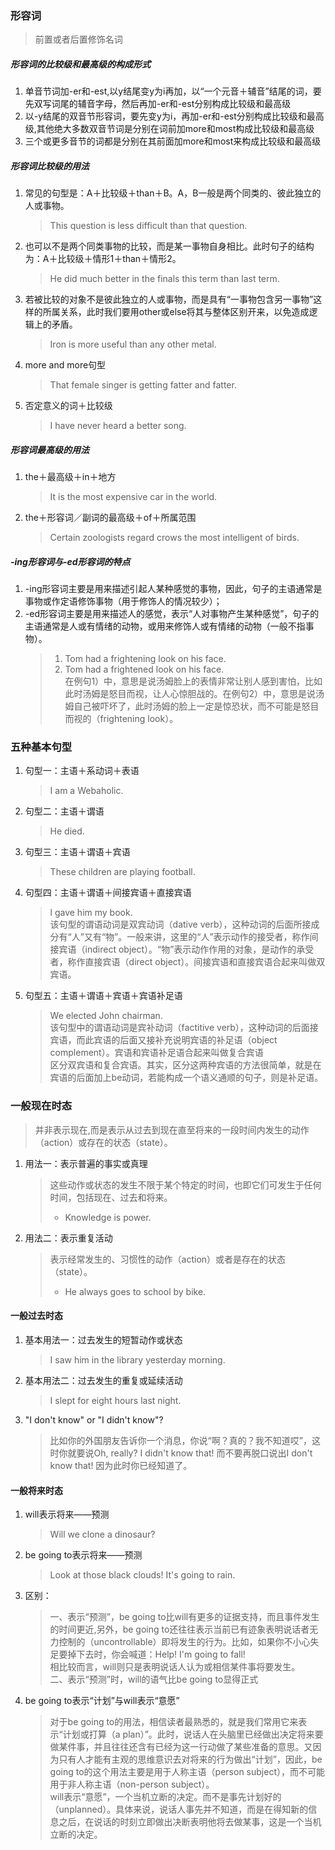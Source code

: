 ### 形容词
> 前置或者后置修饰名词  

##### 形容词的比较级和最高级的构成形式
1. 单音节词加-er和-est,以y结尾变y为i再加，以“一个元音＋辅音”结尾的词，要先双写词尾的辅音字母，然后再加-er和-est分别构成比较级和最高级  
2. 以-y结尾的双音节形容词，要先变y为i，再加-er和-est分别构成比较级和最高级,其他绝大多数双音节词是分别在词前加more和most构成比较级和最高级  
3. 三个或更多音节的词都是分别在其前面加more和most来构成比较级和最高级  

##### 形容词比较级的用法
1. 常见的句型是：A＋比较级＋than＋B。A，B一般是两个同类的、彼此独立的人或事物。
    > This question is less difficult than that question.
2. 也可以不是两个同类事物的比较，而是某一事物自身相比。此时句子的结构为：A＋比较级＋情形1＋than＋情形2。
    > He did much better in the finals this term than last term. 
3. 若被比较的对象不是彼此独立的人或事物，而是具有“一事物包含另一事物”这样的所属关系，此时我们要用other或else将其与整体区别开来，以免造成逻辑上的矛盾。
    > Iron is more useful than any other metal.
4. more and more句型
    > That female singer is getting fatter and fatter.
5. 否定意义的词＋比较级
    > I have never heard a better song.

##### 形容词最高级的用法
1. the＋最高级＋in＋地方
    > It is the most expensive car in the world.
2. the＋形容词／副词的最高级＋of＋所属范围
    > Certain zoologists regard crows the most intelligent of birds.

##### -ing形容词与-ed形容词的特点

1. -ing形容词主要是用来描述引起人某种感觉的事物，因此，句子的主语通常是事物或作定语修饰事物（用于修饰人的情况较少）；
2. -ed形容词主要是用来描述人的感觉，表示“人对事物产生某种感觉”，句子的主语通常是人或有情绪的动物，或用来修饰人或有情绪的动物（一般不指事物）。
    > 1. Tom had a frightening look on his face.
    > 2. Tom had a frightened look on his face.  
    > 在例句1）中，意思是说汤姆脸上的表情非常让别人感到害怕，比如此时汤姆是怒目而视，让人心惊胆战的。在例句2）中，意思是说汤姆自己被吓坏了，此时汤姆的脸上一定是惊恐状，而不可能是怒目而视的（frightening look）。


### 五种基本句型

1. 句型一：主语＋系动词＋表语
    > I am a Webaholic.
2. 句型二：主语＋谓语
    > He died.
3. 句型三：主语＋谓语＋宾语
    > These children are playing football.
4. 句型四：主语＋谓语＋间接宾语＋直接宾语
    > l gave him my book.  
    > 该句型的谓语动词是双宾动词（dative verb），这种动词的后面所接成分有“人”又有“物”。一般来讲，这里的“人”表示动作的接受者，称作间接宾语（indirect object）。“物”表示动作作用的对象，是动作的承受者，称作直接宾语（direct object）。间接宾语和直接宾语合起来叫做双宾语。
5. 句型五：主语＋谓语＋宾语＋宾语补足语
    > We elected John chairman.   
    > 该句型中的谓语动词是宾补动词（factitive verb），这种动词的后面接宾语，而此宾语的后面又接补充说明宾语的补足语（object complement）。宾语和宾语补足语合起来叫做复合宾语  
    > 区分双宾语和复合宾语。其实，区分这两种宾语的方法很简单，就是在宾语的后面加上be动词，若能构成一个语义通顺的句子，则是补足语。

### 一般现在时态  

> 并非表示现在,而是表示从过去到现在直至将来的一段时间内发生的动作（action）或存在的状态（state）。

1. 用法一：表示普遍的事实或真理
    > 这些动作或状态的发生不限于某个特定的时间，也即它们可发生于任何时间，包括现在、过去和将来。  
    > - Knowledge is power.
2. 用法二：表示重复活动
    > 表示经常发生的、习惯性的动作（action）或者是存在的状态（state）。
    > - He always goes to school by bike.

#### 一般过去时态
1. 基本用法一：过去发生的短暂动作或状态
    >  I saw him in the library yesterday morning. 
2. 基本用法二：过去发生的重复或延续活动
    > I slept for eight hours last night.
3. "I don't know" or "I didn't know"?
    > 比如你的外国朋友告诉你一个消息，你说“啊？真的？我不知道哎”，这时你就要说Oh, really? I didn't know that! 而不要再脱口说出I don't know that! 因为此时你已经知道了。

#### 一般将来时态
1. will表示将来——预测
    > Will we clone a dinosaur? 
2. be going to表示将来——预测
    > Look at those black clouds! It's going to rain.  
3. 区别：
    > 一、表示“预测”，be going to比will有更多的证据支持，而且事件发生的时间更近,另外，be going to还往往表示当前已有迹象表明说话者无力控制的（uncontrollable）即将发生的行为。比如，如果你不小心失足要掉下去时，你会喊道：Help! I'm going to fall!  
    相比较而言，will则只是表明说话人认为或相信某件事将要发生。  
    > 二、表示“预测”时，will的语气比be going to显得正式
4. be going to表示“计划”与will表示“意愿”
    > 对于be going to的用法，相信读者最熟悉的，就是我们常用它来表示“计划或打算（a plan）”。此时，说话人在头脑里已经做出决定将来要做某件事，并且往往还含有已经为这一行动做了某些准备的意思。又因为只有人才能有主观的思维意识去对将来的行为做出“计划”，因此，be going to的这个用法主要是用于人称主语（person subject），而不可能用于非人称主语（non-person subject）。     
    > will表示“意愿”，一个当机立断的决定。而不是事先计划好的（unplanned）。具体来说，说话人事先并不知道，而是在得知新的信息之后，在说话的时刻立即做出决断表明他将去做某事，这是一个当机立断的决定。